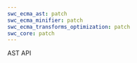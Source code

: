 ```yaml
---
swc_ecma_ast: patch
swc_ecma_minifier: patch
swc_ecma_transforms_optimization: patch
swc_core: patch
---
```


AST API
